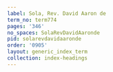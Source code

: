 ```yaml
---
label: Sola, Rev. David Aaron de
term_no: term774
pages: '346'
no_spaces: SolaRevDavidAaronde
pid: solarevdavidaaronde
order: '0905'
layout: generic_index_term
collection: index-headings
---
```

